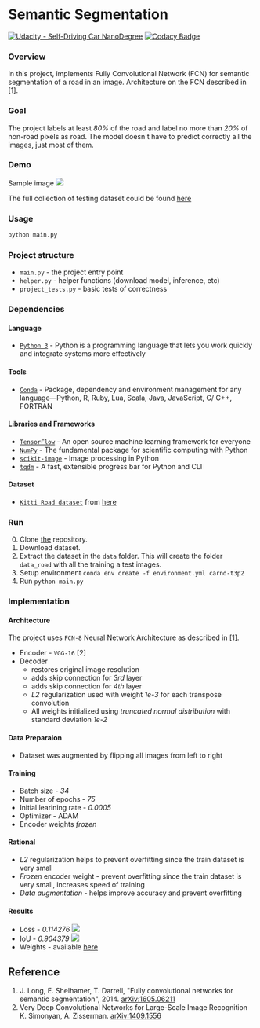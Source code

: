 # Semantic Segmentation

[![Udacity - Self-Driving Car NanoDegree](https://s3.amazonaws.com/udacity-sdc/github/shield-carnd.svg)](http://www.udacity.com/drive)
[![Codacy Badge](https://api.codacy.com/project/badge/Grade/55a50d32bef74eea9128116cbf84b863)](https://www.codacy.com/app/tech.svg/CarND-T3P2?utm_source=github.com&amp;utm_medium=referral&amp;utm_content=sgalkin/CarND-T3P2&amp;utm_campaign=Badge_Grade)

### Overview
In this project, implements Fully Convolutional Network (FCN) for semantic
segmentation of a road in an image. Architecture on the FCN described in [1].

### Goal
The project labels at least _80%_ of the road and label no more than _20%_
of non-road pixels as road. The model doesn't have to predict correctly all the
images, just most of them.

### Demo
Sample image
![](https://github.com/sgalkin/CarND-T3P2/blob/master/docs/um_000032.png)

The full collection of testing dataset could be found [here](https://mega.nz/#F!Fo9lWBYB!50QXprRFfldAm2Rahr_ptg)

### Usage
```sh
python main.py
```

### Project structure
* `main.py` - the project entry point
* `helper.py` - helper functions (download model, inference, etc)
* `project_tests.py` - basic tests of correctness

### Dependencies
#### Language
* [`Python 3`](https://www.python.org/) - Python is a programming language that lets you work quickly
and integrate systems more effectively

#### Tools
* [`Conda`](https://conda.io) - Package, dependency and environment management for any language—Python, R, Ruby, Lua, Scala, Java, JavaScript, C/ C++, FORTRAN

#### Libraries and Frameworks
* [`TensorFlow`](https://www.tensorflow.org/) - An open source machine learning framework for everyone
* [`NumPy`](http://www.numpy.org/) - The fundamental package for scientific computing with Python
* [`scikit-image`](http://scikit-image.org) - Image processing in Python
* [`tqdm`](https://github.com/tqdm/tqdm) - A fast, extensible progress bar for Python and CLI

#### Dataset
* [`Kitti Road dataset`](http://www.cvlibs.net/datasets/kitti/eval_road.php) from [here](http://www.cvlibs.net/download.php?file=data_road.zip)

### Run
0. Clone [the](https://github.com/sgalkin/CarND-T3P2.git) repository.
1. Download dataset.
2. Extract the dataset in the `data` folder.  This will create the folder `data_road` with all the training a test images.
3. Setup environment `conda env create -f environment.yml carnd-t3p2`
4. Run `python main.py`

### Implementation
#### Architecture
The project uses `FCN-8` Neural Network Architecture as described in [1].
* Encoder - `VGG-16` [2]
* Decoder
  * restores original image resolution
  * adds skip connection for _3rd_ layer
  * adds skip connection for _4th_ layer
  * _L2_ regularization used with weight _1e-3_ for each transpose convolution
  * All weights initialized using _truncated normal distribution_ with standard
    deviation _1e-2_

#### Data Preparaion
* Dataset was augmented by flipping all images from left to right

#### Training
* Batch size - _34_
* Number of epochs - _75_
* Initial learining rate - _0.0005_
* Optimizer - ADAM
* Encoder weights _frozen_

#### Rational
* _L2_ regularization helps to prevent overfitting since the train dataset is
  very small
* _Frozen_ encoder weight - prevent overfitting since the train dataset is
  very small, increases speed of training
* _Data augmentation_ - helps improve accuracy and prevent overfitting

#### Results
* Loss - _0.114276_
  ![](https://github.com/sgalkin/CarND-T3P2/blob/master/docs/Loss.png)
* IoU - _0.904379_
  ![](https://github.com/sgalkin/CarND-T3P2/blob/master/docs/IoU.png)
* Weights - available [here](https://mega.nz/#F!godnVTTb!A183NNrVFcXho2qkbl2zmg)

## Reference
1. J. Long, E. Shelhamer, T. Darrell, "Fully convolutional networks for semantic segmentation", 2014. [arXiv:1605.06211](https://arxiv.org/pdf/1605.06211.pdf)
2. Very Deep Convolutional Networks for Large-Scale Image Recognition
K. Simonyan, A. Zisserman. [arXiv:1409.1556](https://arxiv.org/pdf/1409.1556.pdf)
